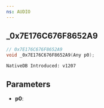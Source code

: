 ```yaml
---
ns: AUDIO
---
```

## _0x7E176C676F8652A9

```c
// 0x7E176C676F8652A9
void _0x7E176C676F8652A9(Any p0);
```

```
NativeDB Introduced: v1207
```

## Parameters
* **p0**:
